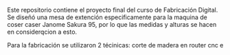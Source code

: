 Este repositorio contiene el proyecto final del curso de Fabricación Digital. Se diseñó una mesa de extención especificamente para la maquina de coser caser Janome Sakura 95, por lo que las medidas y alturas se hacen en considerqcion a esto. 

Para la fabricación se utilizaron 2 técinicas: corte de madera en router cnc e 